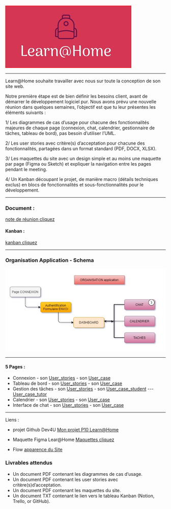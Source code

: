 ![logo](Assets/logo.jpg) 

- - -

Learn@Home souhaite travailler avec nous sur toute la conception de son site web. 

Notre première étape est de bien définir les besoins client, avant de démarrer le développement logiciel pur. Nous avons prévu une nouvelle réunion dans quelques semaines, l’objectif est que tu leur présentes les éléments suivants : 

1/ Les diagrammes de cas d’usage pour chacune des fonctionnalités majeures de chaque page (connexion, chat, calendrier, gestionnaire de tâches, tableau de bord), pas besoin d’utiliser l’UML.

2/ Les user stories avec critère(s) d’acceptation pour chacune des fonctionnalités, partagées dans un format standard (PDF, DOCX, XLSX).

3/ Les maquettes du site avec un design simple et au moins une maquette par page (Figma ou Sketch) et  expliquer la navigation entre les pages pendant le meeting.  

4/ Un Kanban découpant le projet, de manière macro (détails techniques exclus) en blocs de fonctionnalités et sous-fonctionnalités pour le développement.

- - -

### Document : 
[note de réunion cliquez](https://www.notion.so/Dev4U-projet-Learn-Home-d3382616521a48b582085b21c31c368d)

#### Kanban : 

[kanban cliquez](https://ritzy-foe-8e3.notion.site/Dev4U-projet-Learn-Home-d3382616521a48b582085b21c31c368d)
- - -
###  Organisation Application - Schema 

 ![Schema](Documents/organisation.jpg) 

- - -
#### 5 Pages : 
* Connexion -  son [User_stories](Documents/User_stories/us_connexion.pdf) - son [User_case](Documents/Use_cases/Use_case_connexion.jpg)
* Tableau de bord - son [User_stories](Documents/User_stories/us_dashboard.pdf) - son [User_case](Documents/Use_cases/Use_case_dashboard.jpg)
* Gestion des tâches - son [User_stories](Documents/User_stories/us_task.pdf) - son [User_case_student](Documents/Use_cases/Use_case_task_student.jpg) --- [User_case_tutor](Documents/Use_cases/Use_case_task_tutor.jpg)
* Calendrier - son [User_stories](Documents/User_stories/us_calendar.pdf) - son [User_case](Documents/Use_cases/Use_case_calendar.jpg)
* Interface de chat - son [User_stories](Documents/User_stories/us_chat.pdf) - son [User_case](Documents/Use_cases/Use_case_chat.jpg)

- - -

Liens : 
* projet Github Dev4U  [Mon projet P10 Learn@Home](https://github.com/pascalinecte91/Dev4U-P10)
* Maquette Figma Lear@Home [Maquettes cliquez](https://www.figma.com/file/HrTpZIebX5NhfsZX8EtjGG/Learn%40Home?node-id=568%3A2102&t=ocE2RiZqhjAAJLXs-1)

* Flow  [apparence du Site](https://www.figma.com/proto/HrTpZIebX5NhfsZX8EtjGG/Learn%40Home?node-id=11%3A24&scaling=scale-down&page-id=0%3A1&starting-point-node-id=11%3A24&show-proto-sidebar=1)

### Livrables  attendus
- Un document PDF contenant les diagrammes de cas d’usage.
- Un document PDF contenant les user stories avec critère(s)d’acceptation.
- Un document PDF contenant les maquettes du site.
- Un document TXT contenant le lien vers le tableau Kanban (Notion, Trello, or GitHub).

